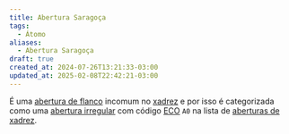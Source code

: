 ```yaml
---
title: Abertura Saragoça
tags:
  - Átomo
aliases:
  - Abertura Saragoça
draft: true
created_at: 2024-07-26T13:21:33-03:00
updated_at: 2025-02-08T22:42:21-03:00
---
```


É uma [abertura de flanco](Xadrez_Aberturas_de_flanco.md) incomum no [xadrez](../../../08/06/atomo/Xadrez.md) e por isso é categorizada como uma [abertura irregular](Xadrez_Aberturas_irregulares.md) com código [ECO](../entrada/Encyclopaedia_of_Chess_Openings.md) `A0` na lista de [aberturas de xadrez](Xadrez_Aberturas.md).
